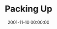 ---
layout: series
series: "Packing Up"
permalink: "/packing-up/"
title: "Packing Up"
date: 2001-11-10 00:00:00
endDate: 2001-11-24 00:00:00
description: "Don't miss these last three weeks before the big move. What stuff should we definitely take and what would be better left behind? "
src: "http://s3.amazonaws.com/crossroads-media/images/GenericCrnerSign.jpg"
---